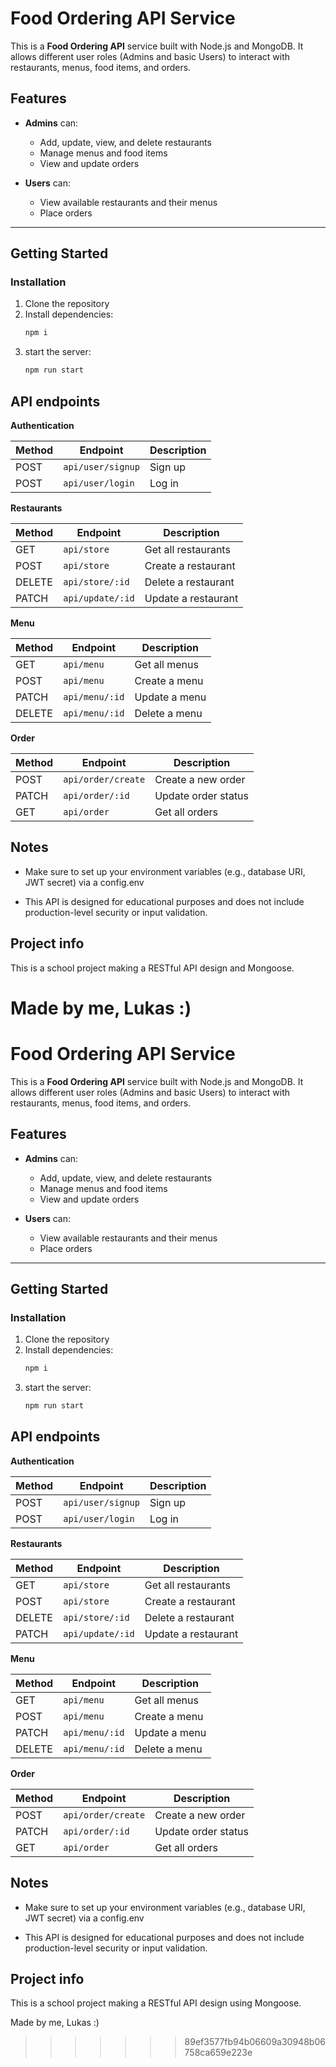 # Food Ordering API Service

This is a **Food Ordering API** service built with Node.js and MongoDB. It allows different user roles (Admins and basic Users) to interact with restaurants, menus, food items, and orders.

## Features

- **Admins** can:
    - Add, update, view, and delete restaurants
    - Manage menus and food items
    - View and update orders

- **Users** can:
    - View available restaurants and their menus
    - Place orders

---

## Getting Started

### Installation

1. Clone the repository
2. Install dependencies:
   ```bash
   npm i
3. start the server:
    ```bash
   npm run start
## API endpoints

**Authentication**

| Method | Endpoint          | Description |
| ------ | ----------------- | ----------- |
| POST   | `api/user/signup` | Sign up     |
| POST   | `api/user/login`  | Log in      |

**Restaurants**

| Method | Endpoint         | Description         |
| ------ | ---------------- | ------------------- |
| GET    | `api/store`      | Get all restaurants |
| POST   | `api/store`      | Create a restaurant |
| DELETE | `api/store/:id`  | Delete a restaurant |
| PATCH  | `api/update/:id` | Update a restaurant |


**Menu**


| Method | Endpoint       | Description   |
| ------ | -------------- | ------------- |
| GET    | `api/menu`     | Get all menus |
| POST   | `api/menu`     | Create a menu |
| PATCH  | `api/menu/:id` | Update a menu |
| DELETE | `api/menu/:id` | Delete a menu |


**Order**

| Method | Endpoint           | Description         |
| ------ | ------------------ | ------------------- |
| POST   | `api/order/create` | Create a new order  |
| PATCH  | `api/order/:id`    | Update order status |
| GET    | `api/order`        | Get all orders      |

## Notes

- Make sure to set up your environment variables (e.g., database URI, JWT secret) via a config.env

- This API is designed for educational purposes and does not include production-level security or input validation.
## Project info

This is a school project making a RESTful API design and Mongoose.

Made by me, Lukas :)
=======
# Food Ordering API Service

This is a **Food Ordering API** service built with Node.js and MongoDB. It allows different user roles (Admins and basic Users) to interact with restaurants, menus, food items, and orders.

## Features

- **Admins** can:
    - Add, update, view, and delete restaurants
    - Manage menus and food items
    - View and update orders

- **Users** can:
    - View available restaurants and their menus
    - Place orders

---

## Getting Started

### Installation

1. Clone the repository
2. Install dependencies:
   ```bash
   npm i
3. start the server:
    ```bash
   npm run start
## API endpoints

**Authentication**

| Method | Endpoint          | Description |
| ------ | ----------------- | ----------- |
| POST   | `api/user/signup` | Sign up     |
| POST   | `api/user/login`  | Log in      |

**Restaurants**

| Method | Endpoint         | Description         |
| ------ | ---------------- | ------------------- |
| GET    | `api/store`      | Get all restaurants |
| POST   | `api/store`      | Create a restaurant |
| DELETE | `api/store/:id`  | Delete a restaurant |
| PATCH  | `api/update/:id` | Update a restaurant |


**Menu**


| Method | Endpoint       | Description   |
| ------ | -------------- | ------------- |
| GET    | `api/menu`     | Get all menus |
| POST   | `api/menu`     | Create a menu |
| PATCH  | `api/menu/:id` | Update a menu |
| DELETE | `api/menu/:id` | Delete a menu |


**Order**

| Method | Endpoint           | Description         |
| ------ | ------------------ | ------------------- |
| POST   | `api/order/create` | Create a new order  |
| PATCH  | `api/order/:id`    | Update order status |
| GET    | `api/order`        | Get all orders      |

## Notes

- Make sure to set up your environment variables (e.g., database URI, JWT secret) via a config.env

- This API is designed for educational purposes and does not include production-level security or input validation.
## Project info

This is a school project making a RESTful API design using Mongoose.

Made by me, Lukas :)
>>>>>>> 89ef3577fb94b06609a30948b06758ca659e223e

